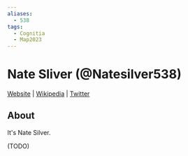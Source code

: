 ```yaml
---
aliases:
  - 538
tags:
  - Cognitia
  - Map2023
---
```

# Nate Sliver (@Natesilver538)

[Website]() | [Wikipedia](https://en.wikipedia.org/wiki/Nate_Silver) |  [Twitter](https://twitter.com/Natesilver538)

## About

It's Nate Silver.

(TODO)